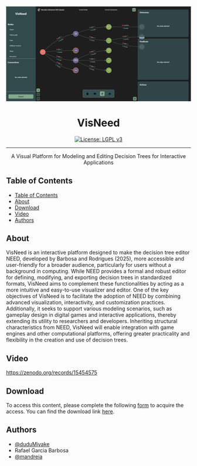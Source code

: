 <p align="center">
  <a href="" rel="noopener">
 <img src="./images/header.png" alt="Project logo"></a>
</p>

<h1 align="center">VisNeed</h1>

<div align="center">


[![License: LGPL v3](https://img.shields.io/badge/License-LGPL%20v3-blue.svg)](/LICENSE)

</div>

---

<p align="center">A Visual Platform for Modeling and Editing Decision Trees for Interactive Applications<br> 
</p>

## Table of Contents

- [Table of Contents](#table-of-contents)
- [About ](#about-)
- [Download ](#download-)
- [Video](#video-)
- [Authors ](#authors-)
<!-- - [Acknowledgments](#acknowledgement) -->

## About <a name = "about"></a>

VisNeed is an interactive platform designed to make the decision tree editor NEED, developed
by Barbosa and Rodrigues (2025), more accessible and user-friendly for a broader audience,
particularly for users without a background in computing. While NEED provides a formal
and robust editor for defining, modifying, and exporting decision trees in standardized formats,
VisNeed aims to complement these functionalities by acting as a more intuitive and easy-to-use
visualizer and editor. One of the key objectives of VisNeed is to facilitate the adoption of NEED
by combining advanced visualization, interactivity, and customization practices. Additionally,
it seeks to support various modeling scenarios, such as gameplay design in digital games and
interactive applications, thereby extending its utility to researchers and developers. Inheriting
structural characteristics from NEED, VisNeed will enable integration with game engines and
other computational platforms, offering greater practicality and flexibility in the creation and use
of decision trees.

## Video <a name = "video"></a>
https://zenodo.org/records/15454575

## Download <a name = "download"></a>
 
 To access this content, please complete the following [form](https://forms.gle/apoFFCoeg9gGULWD9) to acquire the access. You can find the download link [here](https://mega.nz/file/6FsFXBQA).

<!-- ## Publications <a name = "publications"></a>
- [2023 IEEE SeGAH](https://www.segah.org/2023/) -->

## Authors <a name = "authors"></a>

- [@duduMiyake](https://github.com/duduMiyake)
- Rafael Garcia Barbosa
- [@mandreia](https://github.com/mandreia)


